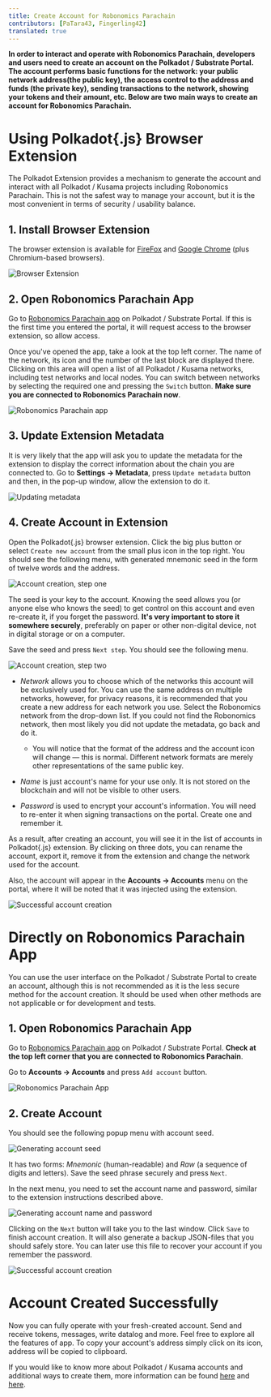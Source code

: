 ```yaml
---
title: Create Account for Robonomics Parachain
contributors: [PaTara43, Fingerling42]
translated: true
---
```


**In order to interact and operate with Robonomics Parachain, developers and users need to create an account on the Polkadot / Substrate Portal. The account performs basic functions for the network: your public network address(the public key), the access control to the address and funds (the private key), sending transactions to the network, showing your tokens and their amount, etc. Below are two main ways to create an account for Robonomics Parachain.**

# Using Polkadot{.js} Browser Extension

The Polkadot Extension provides a mechanism to generate the account and interact with all Polkadot / Kusama projects including Robonomics Parachain. This is not the safest way to manage your account, but it is the most convenient in terms of security / usability balance.

## 1. Install Browser Extension

The browser extension is available for [FireFox](https://addons.mozilla.org/en-US/firefox/addon/polkadot-js-extension) and [Google Chrome](https://chrome.google.com/webstore/detail/polkadot%7Bjs%7D-extension/mopnmbcafieddcagagdcbnhejhlodfdd?hl=en) (plus Chromium-based browsers).

![Browser Extension](../images/creating-an-account/1.1-polkadot-extension.png "Browser Extension")

## 2. Open Robonomics Parachain App

Go to [Robonomics Parachain app](https://polkadot.js.org/apps/?rpc=wss%3A%2F%2Fkusama.rpc.robonomics.network%2F#/) on Polkadot / Substrate Portal. If this is the first time you entered the portal, it will request access to the browser extension, so allow access. 

Once you've opened the app, take a look at the top left corner. The name of the network, its icon and the number of the last block are displayed there. Clicking on this area will open a list of all Polkadot / Kusama networks, including test networks and local nodes. You can switch between networks by selecting the required one and pressing the `Switch` button. **Make sure you are connected to Robonomics Parachain now**. 

![Robonomics Parachain app](../images/creating-an-account/1.2-robonomics-app.png "Robonomics Parachain app")

## 3. Update Extension Metadata

It is very likely that the app will ask you to update the metadata for the extension to display the correct information about the chain you are connected to. Go to **Settings -> Metadata**, press `Update metadata` button and then, in the pop-up window, allow the extension to do it. 

![Updating metadata](../images/creating-an-account/1.3-metadata-update.png "Updating metadata")

## 4. Create Account in Extension

Open the Polkadot{.js} browser extension. Click the big plus button or select `Create new account` from the small plus icon in the top right. You should see the following menu, with generated mnemonic seed in the form of twelve words and the address. 

![Account creation, step one](../images/creating-an-account/1.4-create-account-step-1.png "Account creation, step one")

The seed is your key to the account. Knowing the seed allows you (or anyone else who knows the seed) to get control on this account and even re-create it, if you forget the password. **It's very important to store it somewhere securely**, preferably on paper or other non-digital device, not in digital storage or on a computer. 

Save the seed and press `Next step`. You should see the following menu.

![Account creation, step two](../images/creating-an-account/1.5-create-account-step-2.png "Account creation, step two")

- *Network* allows you to choose which of the networks this account will be exclusively used for. You can use the same address on multiple networks, however, for privacy reasons, it is recommended that you create a new address for each network you use. 
Select the Robonomics network from the drop-down list. If you could not find the Robonomics network, then most likely you did not update the metadata, go back and do it.

    - You will notice that the format of the address and the account icon will change — this is normal. Different network formats are merely other representations of the same public key. 

- *Name* is just account's name for your use only. It is not stored on the blockchain and will not be visible to other users. 

- *Password* is used to encrypt your account's information. You will need to re-enter it when signing transactions on the portal. Create one and remember it.

As a result, after creating an account, you will see it in the list of accounts in Polkadot{.js} extension. By clicking on three dots, you can rename the account, export it, remove it from the extension and change the network used for the account. 

Also, the account will appear in the **Accounts -> Accounts** menu on the portal, where it will be noted that it was injected using the extension.

![Successful account creation](../images/creating-an-account/1.6-account-injected.png "Successful account creation")


# Directly on Robonomics Parachain App

You can use the user interface on the Polkadot / Substrate Portal to create an account, although this is not recommended as it is the less secure method for the account creation. It should be used when other methods are not applicable or for development and tests. 

## 1. Open Robonomics Parachain App

Go to [Robonomics Parachain app](https://polkadot.js.org/apps/?rpc=wss%3A%2F%2Fkusama.rpc.robonomics.network%2F#/) on Polkadot / Substrate Portal. **Check at the top left corner that you are connected to Robonomics Parachain**.  

Go to **Accounts -> Accounts** and press `Add account` button. 

![Robonomics Parachain App](../images/creating-an-account/2.1-robonomics-app-main-view.png "Robonomics Parachain App")

## 2. Create Account

You should see the following popup menu with account seed. 

![Generating account seed](../images/creating-an-account/2.2-robonomics-app-seed.png "Generating account seed")

It has two forms: *Mnemonic* (human-readable) and *Raw* (a sequence of digits and letters). Save the seed phrase securely and press `Next`.

In the next menu, you need to set the account name and password, similar to the extension instructions described above.

![Generating account name and password](../images/creating-an-account/2.3-robonomics-app-name-pass.png "Generating account name and password")

Clicking on the `Next` button will take you to the last window. Click `Save` to finish account creation. It will also generate a backup JSON-files that you should safely store. You can later use this file to recover your account if you remember the password.

![Successful account creation](../images/creating-an-account/2.4-robonomics-app-account-created.png "Successful account creation")

# Account Сreated Successfully 

Now you can fully operate with your fresh-created account. Send and receive tokens, messages, write datalog and more. Feel free to explore all the features of app. To copy your account's address simply click on its icon, address will be copied to clipboard. 

If you would like to know more about Polkadot / Kusama accounts and additional ways to create them, more information can be found [here](https://wiki.polkadot.network/docs/learn-accounts) and [here](https://wiki.polkadot.network/docs/learn-account-generation).
